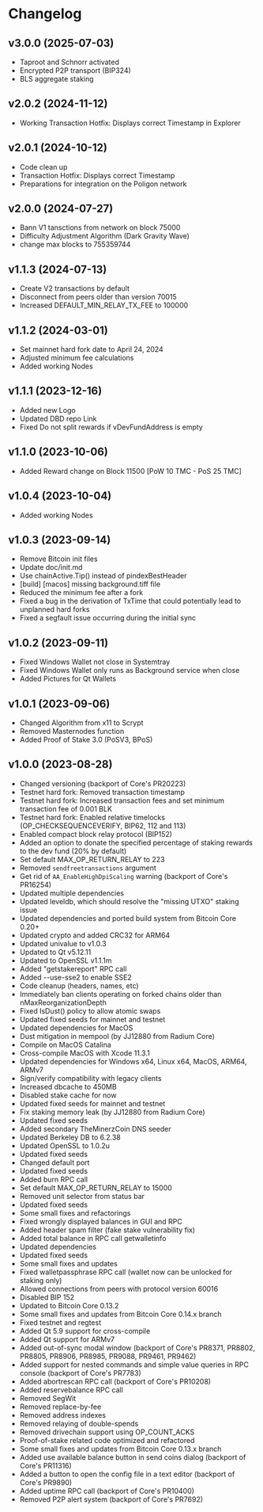 # Changelog

## v3.0.0 (2025-07-03)
- Taproot and Schnorr activated
- Encrypted P2P transport (BIP324)
- BLS aggregate staking

## v2.0.2 (2024-11-12)
- Working Transaction Hotfix: Displays correct Timestamp in Explorer


## v2.0.1 (2024-10-12)
- Code clean up
- Transaction Hotfix: Displays correct Timestamp
- Preparations for integration on the Poligon network

## v2.0.0 (2024-07-27)

- Bann V1 tansctions from network on block 75000
- Difficulty Adjustment Algorithm (Dark Gravity Wave)
- change max blocks to 755359744


## v1.1.3 (2024-07-13)

- Create V2 transactions by default
- Disconnect from peers older than version 70015
- Increased DEFAULT_MIN_RELAY_TX_FEE to 100000

## v1.1.2 (2024-03-01)
- Set mainnet hard fork date to April 24, 2024
- Adjusted minimum fee calculations
- Added working Nodes

## v1.1.1 (2023-12-16)
- Added new Logo
- Updated DBD repo Link
- Fixed Do not split rewards if vDevFundAddress is empty

## v1.1.0 (2023-10-06)
- Added Reward change on Block 11500 [PoW 10 TMC - PoS 25 TMC]

## v1.0.4 (2023-10-04)
- Added working Nodes

## v1.0.3 (2023-09-14)
- Remove Bitcoin init files
- Update doc/init.md
- Use chainActive.Tip() instead of pindexBestHeader
- [build] [macos] missing background.tiff file
- Reduced the minimum fee after a fork
- Fixed a bug in the derivation of TxTime that could potentially lead to unplanned hard forks
- Fixed a segfault issue occurring during the initial sync
 
## v1.0.2 (2023-09-11)
- Fixed Windows Wallet not close in Systemtray
- Fixed Windows Wallet only runs as Background service when close
- Added Pictures for Qt Wallets

## v1.0.1 (2023-09-06)
- Changed Algorithm from x11 to Scrypt
- Removed Masternodes function
- Added Proof of Stake 3.0 (PoSV3, BPoS)

## v1.0.0 (2023-08-28)
- Changed versioning (backport of Core's PR20223)
- Testnet hard fork: Removed transaction timestamp
- Testnet hard fork: Increased transaction fees and set minimum transaction fee of 0.001 BLK
- Testnet hard fork: Enabled relative timelocks (OP_CHECKSEQUENCEVERIFY, BIP62, 112 and 113)
- Enabled compact block relay protocol (BIP152)
- Added an option to donate the specified percentage of staking rewards to the dev fund (20% by default)
- Set default MAX_OP_RETURN_RELAY to 223
- Removed `sendfreetransactions` argument
- Get rid of `AA_EnableHighDpiScaling` warning (backport of Core's PR16254)
- Updated multiple dependencies
- Updated leveldb, which should resolve the "missing UTXO" staking issue
- Updated dependencies and ported build system from Bitcoin Core 0.20+
- Updated crypto and added CRC32 for ARM64
- Updated univalue to v1.0.3
- Updated to Qt v5.12.11
- Updated to OpenSSL v1.1.1m
- Added "getstakereport" RPC call
- Added --use-sse2 to enable SSE2
- Code cleanup (headers, names, etc)
- Immediately ban clients operating on forked chains older than nMaxReorganizationDepth
- Fixed IsDust() policy to allow atomic swaps
- Updated fixed seeds for mainnet and testnet
- Updated dependencies for MacOS
- Dust mitigation in mempool (by JJ12880 from Radium Core) 
- Compile on MacOS Catalina
- Cross-compile MacOS with Xcode 11.3.1
- Updated dependencies for Windows x64, Linux x64, MacOS, ARM64, ARMv7
- Sign/verify compatibility with legacy clients 
- Increased dbcache to 450MB
- Disabled stake cache for now
- Updated fixed seeds for mainnet and testnet
- Fix staking memory leak (by JJ12880 from Radium Core)
- Updated fixed seeds
- Added secondary TheMinerzCoin DNS seeder
- Updated Berkeley DB to 6.2.38
- Updated OpenSSL to 1.0.2u
- Updated fixed seeds
- Changed default port
- Updated fixed seeds
- Added burn RPC call
- Set default MAX_OP_RETURN_RELAY to 15000
- Removed unit selector from status bar
- Updated fixed seeds
- Some small fixes and refactorings
- Fixed wrongly displayed balances in GUI and RPC
- Added header spam filter (fake stake vulnerability fix)
- Added total balance in RPC call getwalletinfo
- Updated dependencies
- Updated fixed seeds
- Some small fixes and updates
- Fixed walletpassphrase RPC call (wallet now can be unlocked for staking only)
- Allowed connections from peers with protocol version 60016
- Disabled BIP 152
- Updated to Bitcoin Core 0.13.2
- Some small fixes and updates from Bitcoin Core 0.14.x branch
- Fixed testnet and regtest
- Added Qt 5.9 support for cross-compile
- Added Qt support for ARMv7
- Added out-of-sync modal window (backport of Core's PR8371, PR8802, PR8805, PR8906, PR8985, PR9088, PR9461, PR9462)
- Added support for nested commands and simple value queries in RPC console (backport of Core's PR7783)
- Added abortrescan RPC call (backport of Core's PR10208)
- Added reservebalance RPC call
- Removed SegWit
- Removed replace-by-fee
- Removed address indexes
- Removed relaying of double-spends
- Removed drivechain support using OP_COUNT_ACKS
- Proof-of-stake related code optimized and refactored
- Some small fixes and updates from Bitcoin Core 0.13.x branch
- Added use available balance button in send coins dialog (backport of Core's PR11316)
- Added a button to open the config file in a text editor (backport of Core's PR9890)
- Added uptime RPC call (backport of Core's PR10400)
- Removed P2P alert system (backport of Core's PR7692)